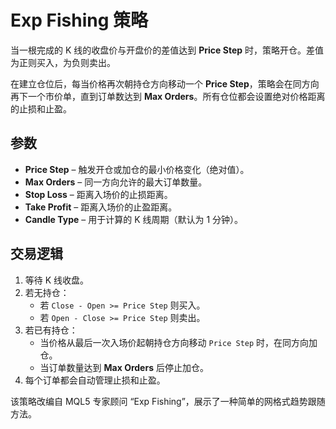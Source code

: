 # Exp Fishing 策略

当一根完成的 K 线的收盘价与开盘价的差值达到 **Price Step** 时，策略开仓。差值为正则买入，为负则卖出。

在建立仓位后，每当价格再次朝持仓方向移动一个 **Price Step**，策略会在同方向再下一个市价单，直到订单数达到 **Max Orders**。所有仓位都会设置绝对价格距离的止损和止盈。

## 参数

- **Price Step** – 触发开仓或加仓的最小价格变化（绝对值）。
- **Max Orders** – 同一方向允许的最大订单数量。
- **Stop Loss** – 距离入场价的止损距离。
- **Take Profit** – 距离入场价的止盈距离。
- **Candle Type** – 用于计算的 K 线周期（默认为 1 分钟）。

## 交易逻辑

1. 等待 K 线收盘。
2. 若无持仓：
   - 若 `Close - Open >= Price Step` 则买入。
   - 若 `Open - Close >= Price Step` 则卖出。
3. 若已有持仓：
   - 当价格从最后一次入场价起朝持仓方向移动 `Price Step` 时，在同方向加仓。
   - 当订单数量达到 **Max Orders** 后停止加仓。
4. 每个订单都会自动管理止损和止盈。

该策略改编自 MQL5 专家顾问 “Exp Fishing”，展示了一种简单的网格式趋势跟随方法。
